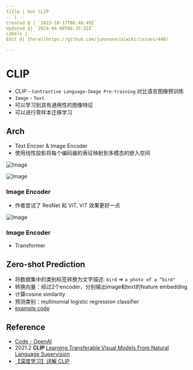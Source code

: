 ```yaml
---
Title | Hot CLIP
-- | --
Created @ | `2023-10-17T06:40:49Z`
Updated @| `2024-04-09T06:35:32Z`
Labels | ``
Edit @| [here](https://github.com/junxnone/aiwiki/issues/448)

---
```

# CLIP
- CLIP - `Contrastive Language–Image Pre-training` 对比语言图像预训练
- `Image` - `Text`
- 可以学习到具有通用性的图像特征
- 可以进行零样本迁移学习



## Arch
- Text Encoer & Image Encoder
- 使用线性投影将每个编码器的表征映射到多模态的嵌入空间


![Image](https://github.com/junxnone/aiwiki/assets/2216970/99f459ce-b026-466e-a1b8-e46dfa7c38b1)




![Image](https://github.com/junxnone/aiwiki/assets/2216970/76ad9898-2d4f-4658-bfb6-8545923e2eaa)



### Image Encoder
- 作者尝试了 ResNet 和 ViT, ViT 效果更好一点



![Image](https://github.com/junxnone/aiwiki/assets/2216970/f3bd82fa-03d0-4368-b3b2-c6bdc318fc12)


### Image Encoder
- Transformer


## Zero-shot Prediction
- 将数据集中的类别标签转换为文字描述: `bird` => `a photo of a “bird"`
- 转换向量：经过2个encoder，分别输出image和text的feature embedding
- 计算cosine similarity
- 预测类别：multinomial logistic regression classifier
- [example code](https://github.com/openai/CLIP/blob/main/README.md#zero-shot-prediction)


## Reference
- [Code - OpenAI](https://github.com/OpenAI/CLIP)
- 2021.2 **CLIP** [Learning Transferable Visual Models From Natural Language Supervision](https://arxiv.org/abs/2103.00020)
- [【深度学习】详解 CLIP](https://blog.csdn.net/qq_39478403/article/details/127858015)
